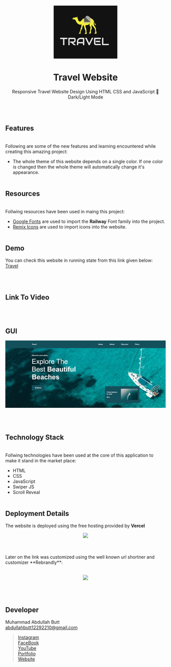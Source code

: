 
<p align = "center">
  <img src = "img/logo.png" width = "200">
</p>
<h1 align = "center"> Travel Website </h1>
<p align = "center">Responsive Travel Website Design Using HTML CSS and JavaScript 🌊 <br> Dark/Light Mode </p>

<br><br>

## Features
<br>
Following are some of the new features and learning encountered while creating this amazing project:

- The whole theme of this website depends on a single color. If one color is changed then the whole theme will automatically change it's appearance. 
<br><br>

## Resources
<br>
Follwing resources have been used in maing this project:

- [Google Fonts](https://fonts.google.com/) are used to import the **Railway** Font family into the project.
- [Remix Icons](https://remixicon.com/) are used to import icons into the website.
<br><br>

## Demo

You can check this website in running state from this link given below:
<br>
[Travel](https://travel-website-lemon.vercel.app/)


<br><br>

## Link To Video
<br><br>

## GUI

![Demo](demo.png)

<br><br>

## Technology Stack
<br>
Follwing technologies have been used at the core of this application to make it stand in the market place:

- HTML
- CSS
- JavaScript
- Swiper JS
- Scroll Reveal
<br><br>


## Deployment Details
The website is deployed using the free hosting provided by **Vercel**
<p align = "center">
  <img src = "https://branditechture.agency/brand-logos/wp-content/uploads/wpdm-cache/Vercel-900x0.png" width = "300">
</p>
<br><br>
Later on the link was customized using the well known url shortner and customizer **Rebrandly**:<br><br>
<p align = "center">
  <img src = "https://www.rebrandly.com/images/URL-Shortener.fileextension.svg" width = "300">
</p>

<br><br>

## Developer
Muhammad Abdullah Butt <br>
abdullahbutt12292210@gmail.com <br>
> [Instagram](https://www.instagram.com/abdullah.butt.22/)<br>
> [FaceBook](https://www.facebook.com/profile.php?id=100076291614529)<br>
> [YouTube](https://www.youtube.com/channel/UCnuOFQyMywg-KuoN-lmav1Q)<br>
> [Portfolio](https://rebrand.ly/muhammadabdullahPortfolio)<br>
> [Website](#)
